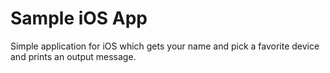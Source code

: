 # Sample iOS App

Simple application for iOS which gets your name and pick a favorite device and prints an output message.
